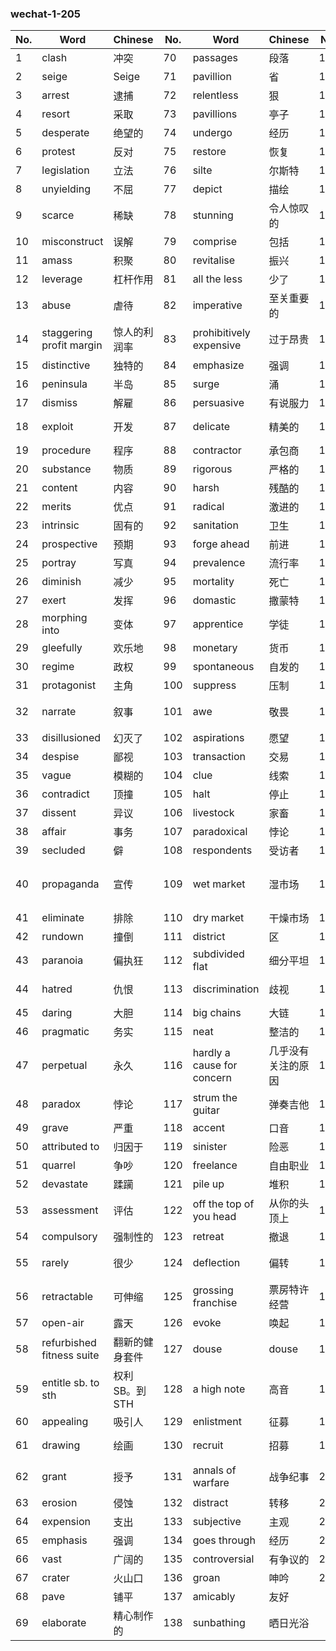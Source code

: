 ### wechat-1-205

| No. | Word | Chinese | No. | Word | Chinese | No. | Word | Chinese |
|-----|------|---------|-----|------|---------|-----|------|---------|
| 1 | clash | 冲突 | 70 | passages | 段落 | 139 | in a setting | 在设置中 |
| 2 | seige | Seige | 71 | pavillion | 省 | 140 | cricket | 蟋蟀 |
| 3 | arrest | 逮捕 | 72 | relentless | 狠 | 141 | peculiar | 奇特 |
| 4 | resort | 采取 | 73 | pavillions | 亭子 | 142 | colony | 殖民地 |
| 5 | desperate | 绝望的 | 74 | undergo | 经历 | 143 | ferry | 渡船 |
| 6 | protest | 反对 | 75 | restore | 恢复 | 144 | tram | 电车 |
| 7 | legislation | 立法 | 76 | silte | 尔斯特 | 145 | valley | 谷 |
| 8 | unyielding | 不屈 | 77 | depict | 描绘 | 146 | reputedly | 据说 |
| 9 | scarce | 稀缺 | 78 | stunning | 令人惊叹的 | 147 | stumble upon | 偶然发现 |
| 10 | misconstruct | 误解 | 79 | comprise | 包括 | 148 | gracious | 亲切 |
| 11 | amass | 积聚 | 80 | revitalise | 振兴 | 149 | porcelain | 瓷 |
| 12 | leverage | 杠杆作用 | 81 | all the less | 少了 | 150 | snag | 障碍 |
| 13 | abuse | 虐待 | 82 | imperative | 至关重要的 | 151 | valuable | 有价值的 |
| 14 | staggering profit margin | 惊人的利润率 | 83 | prohibitively expensive | 过于昂贵 | 152 | leap into | 跳入 |
| 15 | distinctive | 独特的 | 84 | emphasize | 强调 | 153 | crack down | 打击 |
| 16 | peninsula | 半岛 | 85 | surge | 涌 | 154 | seize | 抢占 |
| 17 | dismiss | 解雇 | 86 | persuasive | 有说服力 | 155 | cede | 放弃 |
| 18 | exploit | 开发 | 87 | delicate | 精美的 | 156 | duty-free shop | 免税商店 |
| 19 | procedure | 程序 | 88 | contractor | 承包商 | 157 | communist | 共产 |
| 20 | substance | 物质 | 89 | rigorous | 严格的 | 158 | grocery store | 杂货店 |
| 21 | content | 内容 | 90 | harsh | 残酷的 | 159 | segregation | 隔离 |
| 22 | merits | 优点 | 91 | radical | 激进的 | 160 | mortgage | 抵押 |
| 23 | intrinsic | 固有的 | 92 | sanitation | 卫生 | 161 | bun | 包子 |
| 24 | prospective | 预期 | 93 | forge ahead | 前进 | 162 | side-by-side | 并排 |
| 25 | portray | 写真 | 94 | prevalence | 流行率 | 163 | slum | 贫民窟 |
| 26 | diminish | 减少 | 95 | mortality | 死亡 | 164 | aristocratic | 贵族 |
| 27 | exert | 发挥 | 96 | domastic | 撒蒙特 | 165 | sip | 啜饮 |
| 28 | morphing into | 变体 | 97 | apprentice | 学徒 | 166 | dissolve | 溶解 |
| 29 | gleefully | 欢乐地 | 98 | monetary | 货币 | 167 | blend | 混合 |
| 30 | regime | 政权 | 99 | spontaneous | 自发的 | 168 | crop up | 出现 |
| 31 | protagonist | 主角 | 100 | suppress | 压制 | 169 | sovereign | 主权 |
| 32 | narrate | 叙事 | 101 | awe | 敬畏 | 170 | freestyle/front crawl | 自由泳/前爬行 |
| 33 | disillusioned | 幻灭了 | 102 | aspirations | 愿望 | 171 | backstroke | 仰泳 |
| 34 | despise | 鄙视 | 103 | transaction | 交易 | 172 | breaststroke | 蛙泳 |
| 35 | vague | 模糊的 | 104 | clue | 线索 | 173 | butterfly | 蝴蝶 |
| 36 | contradict | 顶撞 | 105 | halt | 停止 | 174 | bitter | 苦的 |
| 37 | dissent | 异议 | 106 | livestock | 家畜 | 175 | bitterness | 苦味 |
| 38 | affair | 事务 | 107 | paradoxical | 悖论 | 176 | malicious | 恶意 |
| 39 | secluded | 僻 | 108 | respondents | 受访者 | 177 | be fed up with | fed |
| 40 | propaganda | 宣传 | 109 | wet market | 湿市场 | 178 | see glint of kindness in their eye | 看到他们眼中的仁慈 |
| 41 | eliminate | 排除 | 110 | dry market | 干燥市场 | 179 | elite | 精英 |
| 42 | rundown | 撞倒 | 111 | district | 区 | 180 | secter | 宗派 |
| 43 | paranoia | 偏执狂 | 112 | subdivided flat | 细分平坦 | 181 | outlier | 离群值 |
| 44 | hatred | 仇恨 | 113 | discrimination | 歧视 | 182 | the tip of the iceberg | 冰山一角 |
| 45 | daring | 大胆 | 114 | big chains | 大链 | 183 | preferable to | 优先 |
| 46 | pragmatic | 务实 | 115 | neat | 整洁的 | 184 | eviction | 驱逐 |
| 47 | perpetual | 永久 | 116 | hardly a cause for concern | 几乎没有关注的原因 | 185 | turmoil | 动荡 |
| 48 | paradox | 悖论 | 117 | strum the guitar | 弹奏吉他 | 186 | flee | 逃跑 |
| 49 | grave | 严重 | 118 | accent | 口音 | 187 | entrepreneurial | 企业家 |
| 50 | attributed to | 归因于 | 119 | sinister | 险恶 | 188 | textiles | 纺织品 |
| 51 | quarrel | 争吵 | 120 | freelance | 自由职业 | 189 | headquarter | 总部 |
| 52 | devastate | 蹂躏 | 121 | pile up | 堆积 | 190 | renowned | 著名 |
| 53 | assessment | 评估 | 122 | off the top of you head | 从你的头顶上 | 191 | asset | 资产 |
| 54 | compulsory | 强制性的 | 123 | retreat | 撤退 | 192 | commonplace | 平凡 |
| 55 | rarely | 很少 | 124 | deflection | 偏转 | 193 | inevitable | 不可避免的 |
| 56 | retractable | 可伸缩 | 125 | grossing franchise | 票房特许经营 | 194 | capital flight | 资本飞行 |
| 57 | open-air | 露天 | 126 | evoke | 唤起 | 195 | hefty | hefty |
| 58 | refurbished fitness suite | 翻新的健身套件 | 127 | douse | douse | 196 | brew | 酿造 |
| 59 | entitle sb. to sth | 权利SB。到STH | 128 | a high note | 高音 | 197 | cram into | 塞进 |
| 60 | appealing | 吸引人 | 129 | enlistment | 征募 | 198 | be rigged | 被操纵 |
| 61 | drawing | 绘画 | 130 | recruit | 招募 | 199 | be ladened with | 被绑住 |
| 62 | grant | 授予 | 131 | annals of warfare | 战争纪事 | 200 | let alone | 更不用说了 |
| 63 | erosion | 侵蚀 | 132 | distract | 转移 | 201 | collapse | 坍塌 |
| 64 | expension | 支出 | 133 | subjective | 主观 | 202 | oligarch | 寡头 |
| 65 | emphasis | 强调 | 134 | goes through | 经历 | 203 | unprecedented | 空前的 |
| 66 | vast | 广阔的 | 135 | controversial | 有争议的 | 204 | tycoon | 巨头 |
| 67 | crater | 火山口 | 136 | groan | 呻吟 | 205 | dictate | 听写 |
| 68 | pave | 铺平 | 137 | amicably | 友好 | | | |
| 69 | elaborate | 精心制作的 | 138 | sunbathing | 晒日光浴 | | | |